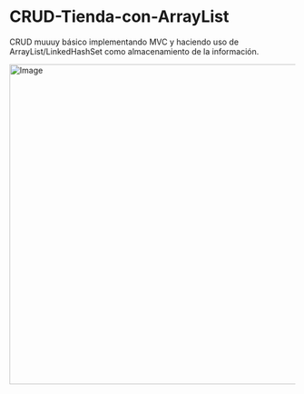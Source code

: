 # CRUD-Tienda-con-ArrayList
CRUD muuuy básico implementando MVC y haciendo uso de ArrayList/LinkedHashSet como almacenamiento de la información. 

<img width="1033" height="564" alt="Image" src="https://github.com/user-attachments/assets/1dec6b20-abee-42d1-bf8d-27ffdb32cb81" />
